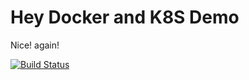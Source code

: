 # Hey Docker and K8S Demo
Nice! again!

[![Build Status](https://dev.azure.com/zxzx270/hello-devops/_apis/build/status/xzhao255.hello-docker?branchName=master)](https://dev.azure.com/zxzx270/hello-devops/_build/latest?definitionId=1&branchName=master)